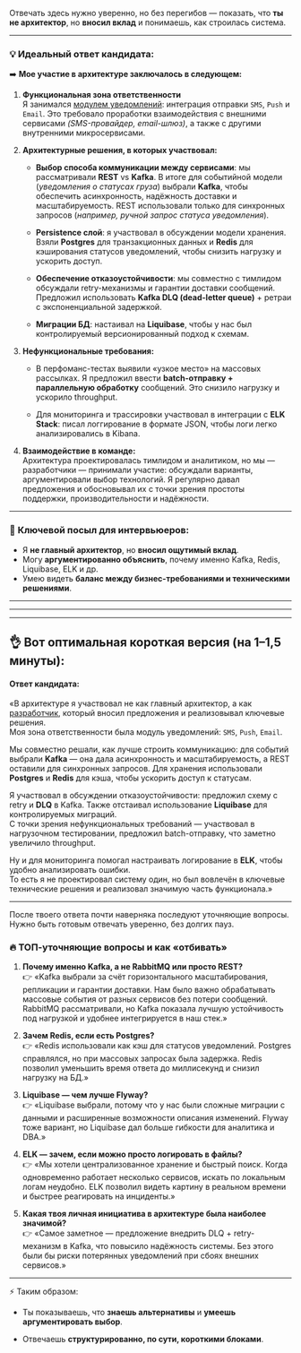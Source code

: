 Отвечать здесь нужно уверенно, но без перегибов — показать, что **ты не архитектор**, но **вносил вклад** и понимаешь, как строилась система.

---
### 💡 Идеальный ответ кандидата:

➡️ **Мое участие в архитектуре заключалось в следующем:**

1. **Функциональная зона ответственности**  
    Я занимался <u>модулем уведомлений</u>: интеграция отправки `SMS`, `Push` и `Email`. Это требовало проработки взаимодействия с внешними сервисами *(SMS-провайдер, email-шлюз)*, а также с другими внутренними микросервисами.
    
2. **Архитектурные решения, в которых участвовал:**    	   
    - **Выбор способа коммуникации между сервисами**: мы рассматривали **REST** vs **Kafka**. В итоге для событийной модели (*уведомления о статусах груза*) выбрали **Kafka**, чтобы обеспечить асинхронность, надёжность доставки и масштабируемость. REST использовали только для синхронных запросов (*например, ручной запрос статуса уведомления*).
        
    - **Persistence слой**: я участвовал в обсуждении модели хранения. Взяли **Postgres** для транзакционных данных и **Redis** для кэширования статусов уведомлений, чтобы снизить нагрузку и ускорить доступ.
        
    - **Обеспечение отказоустойчивости**: мы совместно с тимлидом обсуждали retry-механизмы и гарантии доставки сообщений. Предложил использовать **Kafka DLQ (dead-letter queue)** + ретраи с экспоненциальной задержкой.
        
    - **Миграции БД**: настаивал на **Liquibase**, чтобы у нас был контролируемый версионированный подход к схемам.
    
3. **Нефункциональные требования:**    
    - В перфоманс-тестах выявили «узкое место» на массовых рассылках. Я предложил ввести **batch-отправку + параллельную обработку** сообщений. Это снизило нагрузку и ускорило throughput.
        
    - Для мониторинга и трассировки участвовал в интеграции с **ELK Stack**: писал логгирование в формате JSON, чтобы логи легко анализировались в Kibana.
    
4. **Взаимодействие в команде:**  
    Архитектура проектировалась тимлидом и аналитиком, но мы — разработчики — принимали участие: обсуждали варианты, аргументировали выбор технологий. Я регулярно давал предложения и обосновывал их с точки зрения простоты поддержки, производительности и надёжности.    

---
### 🎯 **Ключевой посыл** для интервьюеров:

- Я **не главный архитектор**, но **вносил ощутимый вклад**.    
- Могу **аргументированно объяснить**, почему именно Kafka, Redis, Liquibase, ELK и др.    
- Умею видеть **баланс между бизнес-требованиями и техническими решениями**.    

---
---
---
## 👌 Вот оптимальная **короткая версия (на 1–1,5 минуты):**

#### **Ответ кандидата:**
«В архитектуре я участвовал не как главный архитектор, а как <u>разработчик</u>, который вносил предложения и реализовывал ключевые решения.  
Моя зона ответственности была модуль уведомлений: `SMS`, `Push`, `Email`.

Мы совместно решали, как лучше строить коммуникацию: для событий выбрали **Kafka** — она дала асинхронность и масштабируемость, а REST оставили для синхронных запросов. Для хранения использовали **Postgres** и **Redis** для кэша, чтобы ускорить доступ к статусам.

Я участвовал в обсуждении отказоустойчивости: предложил схему с retry и **DLQ** в Kafka. Также отстаивал использование **Liquibase** для контролируемых миграций.  
С точки зрения нефункциональных требований — участвовал в нагрузочном тестировании, предложил batch-отправку, что заметно увеличило throughput.

Ну и для мониторинга помогал настраивать логирование в **ELK**, чтобы удобно анализировать ошибки.  
То есть я не проектировал систему один, но был вовлечён в ключевые технические решения и реализовал значимую часть функционала.»

---
После твоего ответа почти наверняка последуют уточняющие вопросы. Нужно быть готовым отвечать уверенно, без долгих пауз.

### 🔥 ТОП-уточняющие вопросы и как «отбивать»

1. **Почему именно Kafka, а не RabbitMQ или просто REST?**  
    👉 «Kafka выбрали за счёт горизонтального масштабирования, репликации и гарантии доставки. Нам было важно обрабатывать массовые события от разных сервисов без потери сообщений. RabbitMQ рассматривали, но Kafka показала лучшую устойчивость под нагрузкой и удобнее интегрируется в наш стек.»
    
2. **Зачем Redis, если есть Postgres?**  
    👉 «Redis использовали как кэш для статусов уведомлений. Postgres справлялся, но при массовых запросах была задержка. Redis позволил уменьшить время ответа до миллисекунд и снизил нагрузку на БД.»
    
3. **Liquibase — чем лучше Flyway?**  
    👉 «Liquibase выбрали, потому что у нас были сложные миграции с данными и расширенные возможности описания изменений. Flyway тоже вариант, но Liquibase дал больше гибкости для аналитика и DBA.»
    
4. **ELK — зачем, если можно просто логировать в файлы?**  
    👉 «Мы хотели централизованное хранение и быстрый поиск. Когда одновременно работает несколько сервисов, искать по локальным логам неудобно. ELK позволил видеть картину в реальном времени и быстрее реагировать на инциденты.»
    
5. **Какая твоя личная инициатива в архитектуре была наиболее значимой?**  
    👉 «Самое заметное — предложение внедрить DLQ + retry-механизм в Kafka, что повысило надёжность системы. Без этого были бы риски потерянных уведомлений при сбоях внешних сервисов.»
    

---

⚡ Таким образом:

- Ты показываешь, что **знаешь альтернативы** и **умеешь аргументировать выбор**.
    
- Отвечаешь **структурированно, по сути, короткими блоками**.